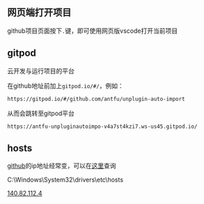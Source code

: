 ## 网页端打开项目

github项目页面按下`.`键，即可使用网页版vscode打开当前项目

## gitpod

云开发与运行项目的平台

在github地址前加上`gitpod.io/#/`，例如：

```sh
https://gitpod.io/#/github.com/antfu/unplugin-auto-import
```

从而会跳转至gitpod平台

```sh
https://antfu-unpluginautoimpo-v4a7st4kzi7.ws-us45.gitpod.io/
```

## hosts

[github](https://so.csdn.net/so/search?q=github&spm=1001.2101.3001.7020)的ip地址经常变，可以在[这里](https://www.ipaddress.com/)查询

C:\Windows\System32\drivers\etc\hosts

[140.82.112.4](https://www.ipaddress.com/ipv4/140.82.112.4) 

